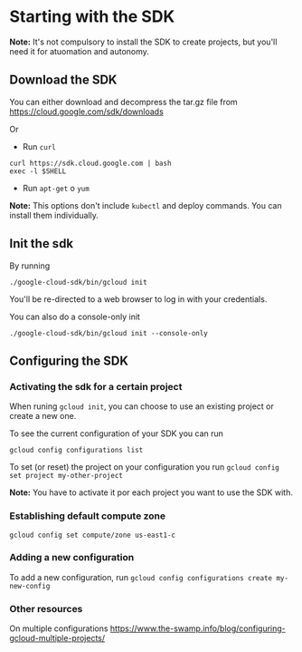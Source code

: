 # Starting with the SDK

**Note:** It's not compulsory to install the SDK to create projects, but you'll need it for atuomation and autonomy.

## Download the SDK

You can either download and decompress the tar.gz file from
https://cloud.google.com/sdk/downloads

Or

* Run `curl`
```
curl https://sdk.cloud.google.com | bash
exec -l $SHELL
```
* Run `apt-get` o `yum`

**Note:** This options don't include `kubectl` and deploy commands. You can install them individually.

## Init the sdk

By running 
```
./google-cloud-sdk/bin/gcloud init
```

You'll be re-directed to a web browser to log in with your credentials.

You can also do a console-only init

```
./google-cloud-sdk/bin/gcloud init --console-only
```

## Configuring the SDK

### Activating the sdk for a certain project

When runing `gcloud init`, you can choose to use an existing project or create a new one.

To see the current configuration of your SDK you can run
```
gcloud config configurations list
```

To set (or reset) the project on your configuration you run
```gcloud config set project my-other-project```

**Note:** You have to activate it por each project you want to use the SDK with.

### Establishing default compute zone

```gcloud config set compute/zone us-east1-c```

### Adding a new configuration

To add a new configuration, run
```gcloud config configurations create my-new-config```

### Other resources

On multiple configurations
https://www.the-swamp.info/blog/configuring-gcloud-multiple-projects/
